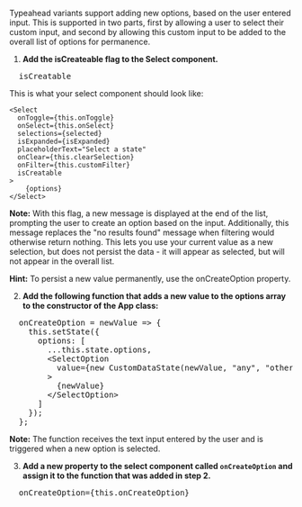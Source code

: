 Typeahead variants support adding new options, based on the user entered input. This is supported in two parts, first by allowing a user to select their custom input, and second by allowing this custom input to be added to the overall list of options for permanence.

1) **Add the isCreateable flag to the Select component.**

<pre class="file" data-target="clipboard">
  isCreatable
</pre>

This is what your select component should look like:
```
<Select 
  onToggle={this.onToggle}
  onSelect={this.onSelect}
  selections={selected}
  isExpanded={isExpanded}
  placeholderText="Select a state"
  onClear={this.clearSelection}
  onFilter={this.customFilter}
  isCreatable
>
    {options}
</Select>
```

<strong>Note:</strong> With this flag, a new message is displayed at the end of the list, prompting the user to create an option based on the input. Additionally, this message replaces the "no results found" message when filtering would otherwise return nothing. This lets you use your current value as a new selection, but does not persist the data - it will appear as selected, but will not appear in the overall list.

<strong>Hint:</strong> To persist a new value permanently, use the onCreateOption property.

2) **Add the following function that adds a new value to the options array to the constructor of the App class:**

<pre class="file" data-target="clipboard">
  onCreateOption = newValue => {
    this.setState({
      options: [
        ...this.state.options,
        &lt;SelectOption
          value={new CustomDataState(newValue, "any", "other data", 0)}
        &gt;
          {newValue}
        &lt;/SelectOption&gt;
      ]
    });
  };
</pre>

<strong>Note:</strong> The function receives the text input entered by the user and is triggered when a new option is selected.

3) **Add a new property to the select component called `onCreateOption` and assign it to the function that was added in step 2.**

<pre class="file" data-target="clipboard">
  onCreateOption={this.onCreateOption}
</pre>

